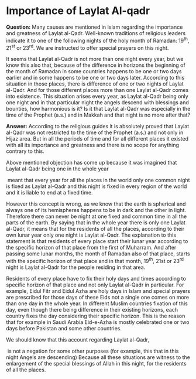 Importance of Laylat Al-qadr
============================

**Question:** Many causes are mentioned in Islam regarding the
importance and greatness of Laylat al-Qadr. Well-known traditions of
religious leaders indicate it to one of the following nights of the holy
month of Ramadan: 19<sup>th</sup>, 21<sup>st</sup> or 23<sup>rd</sup>.
We are instructed to offer special prayers on this night.

It seems that Laylat al-Qadr is not more than one night every year, but
we know this also that, because of the difference in horizons the
beginning of the month of Ramadan in some countries happens to be one or
two days earlier and in some happens to be one or two days later.
According to this situation in those places, there is difference of one
or two nights of Laylat al-Qadr. And for those different places more
than one Laylat al-Qadr comes into existence. This situation arises
every year, as Laylat al-Qadr being only one night and in that
particular night the angels descend with blessings and bounties, how
harmonious is it? Is it that Laylat al-Qadr was especially in the time
of the Prophet (a.s.) and in Makkah and that night is no more after
that?

**Answer:** According to the religious guides it is absolutely proved
that Laylat al-Qadr was not restricted to the time of the Prophet (a.s.)
and not only in Hijaz area. But in all the periods of time and for all
different places it existed with all its importance and greatness and
there is no scope for anything contrary to this.

Above mentioned objection has come up because it was imagined that
Laylat al-Qadr being one in the whole year

 meant that every year for all the places in the world only one common
night is fixed as Laylat al-Qadr and this night is fixed in every region
of the world and it is liable to end at a fixed time.

However this concept is wrong, as we know that the earth is spherical
and always one of its hemispheres happens to be in dark and the other in
light. Therefore there can never be night at one fixed and common time
in all the parts of the earth. By saying that in the whole year there is
only one Laylat al-Qadr, it means that for the residents of all the
places, according to their own lunar year only one night is Laylat
al-Qadr. The explanation to this statement is that residents of every
place start their lunar year according to the specific horizon of that
place from the first of Muharram. And after passing some lunar months,
the month of Ramadan also of that place, starts with the specific
horizon of that place and in that month, 19<sup>th</sup>, 21st or
23<sup>rd</sup> night is Laylat al-Qadr for the people residing in that
area.

Residents of every place have to fix their holy days and times according
to specific horizon of that place and not only Laylat al-Qadr in
particular. For example, Eidul Fitr and Eidul Azha are holy days in
Islam and special prayers are prescribed for those days of these Eids
not a single one comes on more than one day in the whole year. In
different Muslim countries fixation of this day, even though there being
difference in their existing horizons, each country fixes the day
considering their specific horizon. This is the reason that for example
in Saudi Arabia Eid-e-Azha is mostly celebrated one or two days before
Pakistan and some other countries.

We should know that this account regarding Laylat al-Qadr,

 is not a negation for some other purposes (for example, this that in
this night Angels are descending) Because all these situations are
witness to the enlargement of the special blessings of Allah in this
night, for the residents of all the places.
